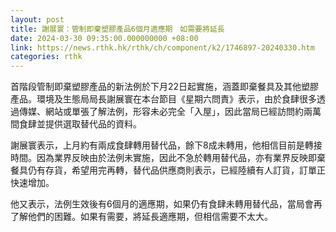 ```yaml
---
layout: post
title: 謝展寰：管制即棄塑膠產品6個月適應期　如需要將延長
date: 2024-03-30 09:35:00.000000000 +08:00
link: https://news.rthk.hk/rthk/ch/component/k2/1746897-20240330.htm
categories: rthk
---
```


首階段管制即棄塑膠產品的新法例於下月22日起實施，涵蓋即棄餐具及其他塑膠產品。環境及生態局局長謝展寰在本台節目《星期六問責》表示，由於食肆很多透過傳媒、網站或單張了解法例，形容未必完全「入屋」，因此當局已經訪問約兩萬間食肆並提供選取替代品的資料。

謝展寰表示，上月約有兩成食肆轉用替代品，餘下8成未轉用，他相信目前是轉接時間。因為業界反映由於法例未實施，因此不急於轉用替代品，亦有業界反映即棄餐具仍有存貨，希望用完再轉，替代品供應商則表示，已經陸續有人訂貨，訂單正快速增加。

他又表示，法例生效後有6個月的適應期，如果仍有食肆未轉用替代品，當局會再了解他們的困難。如果有需要，將延長適應期，但相信需要不太大。

